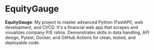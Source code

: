 # EquityGauge
**EquityGauge**: My project to master advanced Python (FastAPI), web development, and CI/CD. It's a financial web app that scrapes and visualizes company P/E ratios. Demonstrates skills in data handling, API design, Pytest, Docker, and GitHub Actions for clean, tested, and deployable code.
